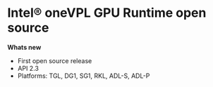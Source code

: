 # Intel® oneVPL GPU Runtime open source
**Whats new**
 - First open source release
 - API 2.3
 - Platforms: TGL, DG1, SG1, RKL, ADL-S, ADL-P
